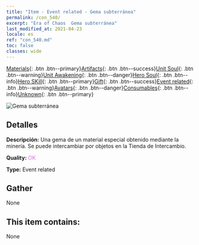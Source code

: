 ```yaml
---
title: "Item - Event related - Gema subterránea"
permalink: /con_540/
excerpt: "Era of Chaos  Gema subterránea"
last_modified_at: 2021-04-23
locale: es
ref: "con_540.md"
toc: false
classes: wide
---
```

 [Materials](/ItemsES/){: .btn .btn--primary}[Artifacts](/ItemsES/Artifacts/){: .btn .btn--success}[Unit Soul](/ItemsES/UnitSoul/){: .btn .btn--warning}[Unit Awakening](/ItemsES/UnitAwakening/){: .btn .btn--danger}[Hero Soul](/ItemsES/HeroSoul/){: .btn .btn--info}[Hero SKill](/ItemsES/HeroSkill/){: .btn .btn--primary}[Gift](/ItemsES/Gift/){: .btn .btn--success}[Event related](/ItemsES/Events/){: .btn .btn--warning}[Avatars](/ItemsES/Avatars/){: .btn .btn--danger}[Consumables](/ItemsES/Consumables/){: .btn .btn--info}[Unknown](/ItemsES/Unknown/){: .btn .btn--primary}

 ![Gema subterránea](/images/t/i_10026.png)

## Detalles
 **Descripción:** Una gema de un material especial obtenido mediante la minería. Se puede intercambiar por objetos en la Tienda de Intercambio.

 **Quality:** <span style="color: #DA70D6">OK</span>

 **Type:** Event related

## Gather

  None

## This item contains:

  None

